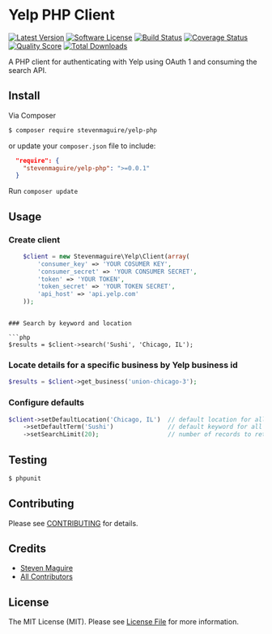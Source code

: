 # Yelp PHP Client

[![Latest Version](https://img.shields.io/github/release/stevenmaguire/yelp-php.svg?style=flat-square)](https://github.com/stevenmaguire/yelp-php/releases)
[![Software License](https://img.shields.io/badge/license-MIT-brightgreen.svg?style=flat-square)](LICENSE.md)
[![Build Status](https://img.shields.io/travis/stevenmaguire/yelp-php/master.svg?style=flat-square&1)](https://travis-ci.org/stevenmaguire/yelp-php)
[![Coverage Status](https://img.shields.io/scrutinizer/coverage/g/stevenmaguire/yelp-php.svg?style=flat-square)](https://scrutinizer-ci.com/g/stevenmaguire/yelp-php/code-structure)
[![Quality Score](https://img.shields.io/scrutinizer/g/stevenmaguire/yelp-php.svg?style=flat-square)](https://scrutinizer-ci.com/g/stevenmaguire/yelp-php)
[![Total Downloads](https://img.shields.io/packagist/dt/stevenmaguire/yelp-php.svg?style=flat-square)](https://packagist.org/packages/stevenmaguire/yelp-php)

A PHP client for authenticating with Yelp using OAuth 1 and consuming the search API.

## Install

Via Composer

``` bash
$ composer require stevenmaguire/yelp-php
```
or update your `composer.json` file to include:

```json
  "require": {
    "stevenmaguire/yelp-php": ">=0.0.1"
  }
```
Run `composer update`

## Usage

### Create client

```php
    $client = new Stevenmaguire\Yelp\Client(array(
        'consumer_key' => 'YOUR COSUMER KEY',
        'consumer_secret' => 'YOUR CONSUMER SECRET',
        'token' => 'YOUR TOKEN',
        'token_secret' => 'YOUR TOKEN SECRET',
        'api_host' => 'api.yelp.com'
    ));
```
```

### Search by keyword and location

```php
$results = $client->search('Sushi', 'Chicago, IL');
```

### Locate details for a specific business by Yelp business id

```php
$results = $client->get_business('union-chicago-3');
```

### Configure defaults

```php
$client->setDefaultLocation('Chicago, IL')  // default location for all searches if location not provided
    ->setDefaultTerm('Sushi')               // default keyword for all searches if term not provided
    ->setSearchLimit(20);                   // number of records to return
```

## Testing

``` bash
$ phpunit
```

## Contributing

Please see [CONTRIBUTING](CONTRIBUTING.md) for details.

## Credits

- [Steven Maguire](https://github.com/stevenmaguire)
- [All Contributors](https://github.com/stevenmaguire/trello-php/contributors)

## License

The MIT License (MIT). Please see [License File](LICENSE.md) for more information.
